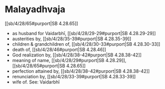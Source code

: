 # Malayadhvaja

[[sb/4/28/65#purport|SB 4.28.65]]

* as husband for Vaidarbhī, [[sb/4/28/29-29#purport|SB 4.28.29-29]]
* austerities by, [[sb/4/28/35-39#purport|SB 4.28.35-39]]
* children & grandchildren of, [[sb/4/28/30-33#purport|SB 4.28.30-33]]
* death of, [[sb/4/28/46#purport|SB 4.28.46]]
* God realization by, [[sb/4/28/38-42#purport|SB 4.28.38-42]]
* meaning of name, [[sb/4/28/29#purport|SB 4.28.29]], [[sb/4/28/65#purport|SB 4.28.65]]
* perfection attained by, [[sb/4/28/38-42#purport|SB 4.28.38-42]]
* renunciation by, [[sb/4/28/33-39#purport|SB 4.28.33-39]]
* wife of. See: Vaidarbhī
